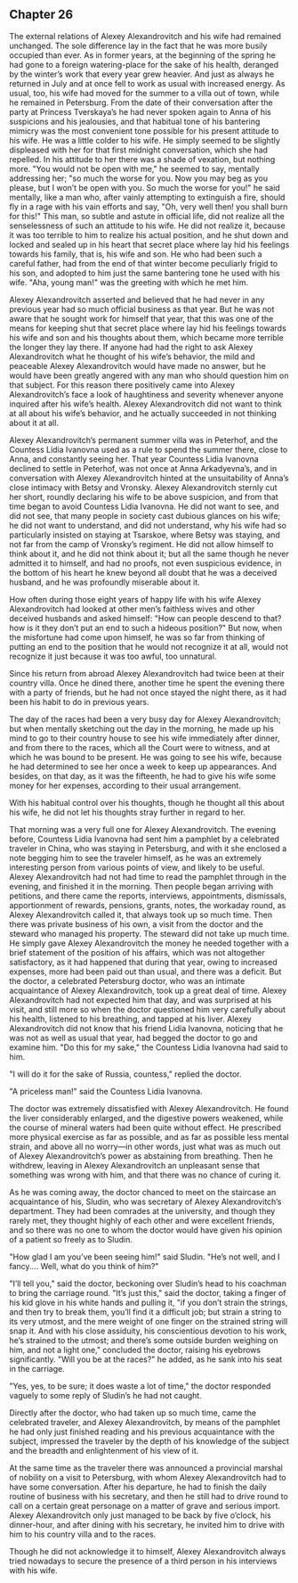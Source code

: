 ## Chapter 26


The external relations of Alexey Alexandrovitch and his wife had
remained unchanged. The sole difference lay in the fact that he was more
busily occupied than ever. As in former years, at the beginning of the
spring he had gone to a foreign watering-place for the sake of his
health, deranged by the winter’s work that every year grew heavier. And
just as always he returned in July and at once fell to work as usual
with increased energy. As usual, too, his wife had moved for the summer
to a villa out of town, while he remained in Petersburg. From the date
of their conversation after the party at Princess Tverskaya’s he had
never spoken again to Anna of his suspicions and his jealousies, and
that habitual tone of his bantering mimicry was the most convenient tone
possible for his present attitude to his wife. He was a little colder to
his wife. He simply seemed to be slightly displeased with her for that
first midnight conversation, which she had repelled. In his attitude to
her there was a shade of vexation, but nothing more. "You would not be
open with me," he seemed to say, mentally addressing her; "so much the
worse for you. Now you may beg as you please, but I won’t be open with
you. So much the worse for you!" he said mentally, like a man who, after
vainly attempting to extinguish a fire, should fly in a rage with his
vain efforts and say, "Oh, very well then! you shall burn for this!"
This man, so subtle and astute in official life, did not realize all the
senselessness of such an attitude to his wife. He did not realize it,
because it was too terrible to him to realize his actual position, and
he shut down and locked and sealed up in his heart that secret place
where lay hid his feelings towards his family, that is, his wife and
son. He who had been such a careful father, had from the end of that
winter become peculiarly frigid to his son, and adopted to him just the
same bantering tone he used with his wife. "Aha, young man!" was the
greeting with which he met him.

Alexey Alexandrovitch asserted and believed that he had never in any
previous year had so much official business as that year. But he was not
aware that he sought work for himself that year, that this was one of
the means for keeping shut that secret place where lay hid his feelings
towards his wife and son and his thoughts about them, which became more
terrible the longer they lay there. If anyone had had the right to ask
Alexey Alexandrovitch what he thought of his wife’s behavior, the mild
and peaceable Alexey Alexandrovitch would have made no answer, but he
would have been greatly angered with any man who should question him on
that subject. For this reason there positively came into Alexey
Alexandrovitch’s face a look of haughtiness and severity whenever anyone
inquired after his wife’s health. Alexey Alexandrovitch did not want to
think at all about his wife’s behavior, and he actually succeeded in not
thinking about it at all.

Alexey Alexandrovitch’s permanent summer villa was in Peterhof, and the
Countess Lidia Ivanovna used as a rule to spend the summer there, close
to Anna, and constantly seeing her. That year Countess Lidia Ivanovna
declined to settle in Peterhof, was not once at Anna Arkadyevna’s, and
in conversation with Alexey Alexandrovitch hinted at the unsuitability
of Anna’s close intimacy with Betsy and Vronsky. Alexey Alexandrovitch
sternly cut her short, roundly declaring his wife to be above suspicion,
and from that time began to avoid Countess Lidia Ivanovna. He did not
want to see, and did not see, that many people in society cast dubious
glances on his wife; he did not want to understand, and did not
understand, why his wife had so particularly insisted on staying at
Tsarskoe, where Betsy was staying, and not far from the camp of
Vronsky’s regiment. He did not allow himself to think about it, and he
did not think about it; but all the same though he never admitted it to
himself, and had no proofs, not even suspicious evidence, in the bottom
of his heart he knew beyond all doubt that he was a deceived husband,
and he was profoundly miserable about it.

How often during those eight years of happy life with his wife Alexey
Alexandrovitch had looked at other men’s faithless wives and other
deceived husbands and asked himself: "How can people descend to that?
how is it they don’t put an end to such a hideous position?" But now,
when the misfortune had come upon himself, he was so far from thinking
of putting an end to the position that he would not recognize it at all,
would not recognize it just because it was too awful, too unnatural.

Since his return from abroad Alexey Alexandrovitch had twice been at
their country villa. Once he dined there, another time he spent the
evening there with a party of friends, but he had not once stayed the
night there, as it had been his habit to do in previous years.

The day of the races had been a very busy day for Alexey Alexandrovitch;
but when mentally sketching out the day in the morning, he made up his
mind to go to their country house to see his wife immediately after
dinner, and from there to the races, which all the Court were to
witness, and at which he was bound to be present. He was going to see
his wife, because he had determined to see her once a week to keep up
appearances. And besides, on that day, as it was the fifteenth, he had
to give his wife some money for her expenses, according to their usual
arrangement.

With his habitual control over his thoughts, though he thought all this
about his wife, he did not let his thoughts stray further in regard to
her.

That morning was a very full one for Alexey Alexandrovitch. The evening
before, Countess Lidia Ivanovna had sent him a pamphlet by a celebrated
traveler in China, who was staying in Petersburg, and with it she
enclosed a note begging him to see the traveler himself, as he was an
extremely interesting person from various points of view, and likely to
be useful. Alexey Alexandrovitch had not had time to read the pamphlet
through in the evening, and finished it in the morning. Then people
began arriving with petitions, and there came the reports, interviews,
appointments, dismissals, apportionment of rewards, pensions, grants,
notes, the workaday round, as Alexey Alexandrovitch called it, that
always took up so much time. Then there was private business of his own,
a visit from the doctor and the steward who managed his property. The
steward did not take up much time. He simply gave Alexey Alexandrovitch
the money he needed together with a brief statement of the position of
his affairs, which was not altogether satisfactory, as it had happened
that during that year, owing to increased expenses, more had been paid
out than usual, and there was a deficit. But the doctor, a celebrated
Petersburg doctor, who was an intimate acquaintance of Alexey
Alexandrovitch, took up a great deal of time. Alexey Alexandrovitch had
not expected him that day, and was surprised at his visit, and still
more so when the doctor questioned him very carefully about his health,
listened to his breathing, and tapped at his liver. Alexey
Alexandrovitch did not know that his friend Lidia Ivanovna, noticing
that he was not as well as usual that year, had begged the doctor to go
and examine him. "Do this for my sake," the Countess Lidia Ivanovna had
said to him.

"I will do it for the sake of Russia, countess," replied the doctor.

"A priceless man!" said the Countess Lidia Ivanovna.

The doctor was extremely dissatisfied with Alexey Alexandrovitch. He
found the liver considerably enlarged, and the digestive powers
weakened, while the course of mineral waters had been quite without
effect. He prescribed more physical exercise as far as possible, and as
far as possible less mental strain, and above all no worry—in other
words, just what was as much out of Alexey Alexandrovitch’s power as
abstaining from breathing. Then he withdrew, leaving in Alexey
Alexandrovitch an unpleasant sense that something was wrong with him,
and that there was no chance of curing it.

As he was coming away, the doctor chanced to meet on the staircase an
acquaintance of his, Sludin, who was secretary of Alexey
Alexandrovitch’s department. They had been comrades at the university,
and though they rarely met, they thought highly of each other and were
excellent friends, and so there was no one to whom the doctor would have
given his opinion of a patient so freely as to Sludin.

"How glad I am you’ve been seeing him!" said Sludin. "He’s not well, and
I fancy.... Well, what do you think of him?"

"I’ll tell you," said the doctor, beckoning over Sludin’s head to his
coachman to bring the carriage round. "It’s just this," said the doctor,
taking a finger of his kid glove in his white hands and pulling it, "if
you don’t strain the strings, and then try to break them, you’ll find it
a difficult job; but strain a string to its very utmost, and the mere
weight of one finger on the strained string will snap it. And with his
close assiduity, his conscientious devotion to his work, he’s strained
to the utmost; and there’s some outside burden weighing on him, and not
a light one," concluded the doctor, raising his eyebrows significantly.
"Will you be at the races?" he added, as he sank into his seat in the
carriage.

"Yes, yes, to be sure; it does waste a lot of time," the doctor
responded vaguely to some reply of Sludin’s he had not caught.

Directly after the doctor, who had taken up so much time, came the
celebrated traveler, and Alexey Alexandrovitch, by means of the pamphlet
he had only just finished reading and his previous acquaintance with the
subject, impressed the traveler by the depth of his knowledge of the
subject and the breadth and enlightenment of his view of it.

At the same time as the traveler there was announced a provincial
marshal of nobility on a visit to Petersburg, with whom Alexey
Alexandrovitch had to have some conversation. After his departure, he
had to finish the daily routine of business with his secretary, and then
he still had to drive round to call on a certain great personage on a
matter of grave and serious import. Alexey Alexandrovitch only just
managed to be back by five o’clock, his dinner-hour, and after dining
with his secretary, he invited him to drive with him to his country
villa and to the races.

Though he did not acknowledge it to himself, Alexey Alexandrovitch
always tried nowadays to secure the presence of a third person in his
interviews with his wife.



